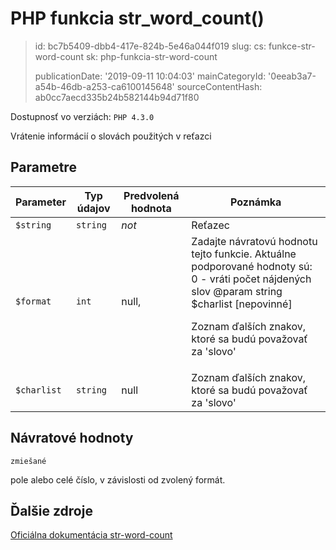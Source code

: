 PHP funkcia str_word_count()
============================

> id: bc7b5409-dbb4-417e-824b-5e46a044f019
> slug:
> 	cs: funkce-str-word-count
> 	sk: php-funkcia-str-word-count
> 
> publicationDate: '2019-09-11 10:04:03'
> mainCategoryId: '0eeab3a7-a54b-46db-a253-ca6100145648'
> sourceContentHash: ab0cc7aecd335b24b582144b94d71f80

Dostupnosť vo verziách: `PHP 4.3.0`

Vrátenie informácií o slovách použitých v reťazci


Parametre
--------------

| Parameter | Typ údajov | Predvolená hodnota | Poznámka |
|-----|-----|-----|-----|
| `$string` | `string` | *not* | Reťazec |
| `$format` | `int` | null, | Zadajte návratovú hodnotu tejto funkcie. Aktuálne podporované hodnoty sú: 0 - vráti počet nájdených slov @param string $charlist [nepovinné] <p> Zoznam ďalších znakov, ktoré sa budú považovať za 'slovo' |
| `$charlist` | `string` | null | Zoznam ďalších znakov, ktoré sa budú považovať za 'slovo' |


Návratové hodnoty
----------------

`zmiešané`

pole alebo celé číslo, v závislosti od
zvolený formát.

Ďalšie zdroje
------------

[Oficiálna dokumentácia str-word-count](https://www.php.net/manual/en/function.str-word-count.php)
